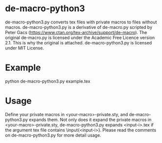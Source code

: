 # de-macro-python3
de-macro-python3.py converts tex files with private macros to files without macros.
de-macro-python3.py is a derivative of de-macro.py scripted by Peter Gacs (https://www.ctan.org/tex-archive/support/de-macro).
The original de-macro.py is licensed under the Academic Free Licence version 2.1.
This is why the original is attached.
de-macro-python3.py is licensed under MIT License.

# Example
python de-macro-python3.py example.tex

# Usage
Define your private macros in \<your-macro\>-private.sty, and de-macro-python3.py expands them.
Not only does it expand the private macros in \<your-macro\>-private.sty, de-macro-python3.py expands \<input-i\>.tex if the argument tex file contains \\input{\<input-i\>}.
Please read the comments on de-macro-python3.py for more detail usage.
